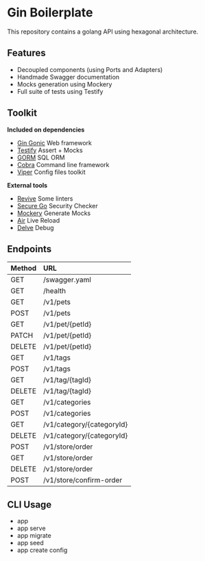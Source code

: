 # Gin Boilerplate

This repository contains a golang API using hexagonal architecture.

## Features

- Decoupled components (using Ports and Adapters)
- Handmade Swagger documentation
- Mocks generation using Mockery
- Full suite of tests using Testify

## Toolkit

**Included on dependencies**

- [Gin Gonic](https://github.com/gin-gonic/gin) Web framework
- [Testify](https://github.com/stretchr/testify) Assert + Mocks
- [GORM](https://github.com/jinzhu/gorm) SQL ORM
- [Cobra](https://github.com/spf13/cobra) Command line framework
- [Viper](https://github.com/spf13/viper) Config files toolkit

**External tools**

- [Revive](https://github.com/mgechev/revive) Some linters
- [Secure Go](https://github.com/securego/gosec) Security Checker
- [Mockery](https://github.com/vektra/mockery) Generate Mocks
- [Air](https://github.com/cosmtrek/air) Live Reload
- [Delve](https://github.com/go-delve/delve) Debug

## Endpoints

| Method | URL                       |
| ------ | :------------------------ |
| GET    | /swagger.yaml             |
| GET    | /health                   |
| GET    | /v1/pets                  |
| POST   | /v1/pets                  |
| GET    | /v1/pet/{petId}           |
| PATCH  | /v1/pet/{petId}           |
| DELETE | /v1/pet/{petId}           |
| GET    | /v1/tags                  |
| POST   | /v1/tags                  |
| GET    | /v1/tag/{tagId}           |
| DELETE | /v1/tag/{tagId}           |
| GET    | /v1/categories            |
| POST   | /v1/categories            |
| GET    | /v1/category/{categoryId} |
| DELETE | /v1/category/{categoryId} |
| POST   | /v1/store/order           |
| GET    | /v1/store/order           |
| DELETE | /v1/store/order           |
| POST   | /v1/store/confirm-order   |

## CLI Usage

- app
- app serve
- app migrate
- app seed
- app create config
